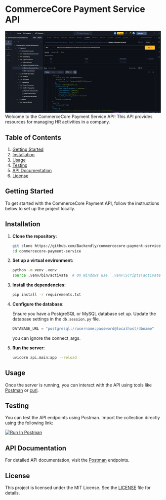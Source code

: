 # CommerceCore Payment Service API

![RevPloy](Payment.png)
Welcome to the CommerceCore Payment Service API! This API provides resources for managing HR activities in a company.

## Table of Contents

1. [Getting Started](#getting-started)
2. [Installation](#installation)
3. [Usage](#usage)
4. [Testing](#testing)
5. [API Documentation](#api-documentation)
6. [License](#license)

## Getting Started

To get started with the CommerceCore Payment API, follow the instructions below to set up the project locally.

## Installation

1. **Clone the repository:**

   ```bash
   git clone https://github.com/Backendly/commercecore-payment-service.git
   cd commercecore-payment-service
   ```

2. **Set up a virtual environment:**

   ```bash
   python -m venv .venv
   source .venv/bin/activate  # On Windows use `.venv\Scripts\activate`
   ```

3. **Install the dependencies:**

   ```bash
   pip install -r requirements.txt
   ```

4. **Configure the database:**

   Ensure you have a PostgreSQL or MySQL database set up. Update the database settings in the `db.session.py` file.

   ```python
   DATABASE_URL = "postgresql://username:password@localhost/dbname"
   ```

   you can ignore the connect_args.

5. **Run the server:**

   ```bash
   uvicorn api.main:app --reload
   ```

## Usage

Once the server is running, you can interact with the API using tools like [Postman](https://www.postman.com/) or [curl](https://curl.se/).

## Testing

You can test the API endpoints using Postman. Import the collection directly using the following link:

[<img src="https://run.pstmn.io/button.svg" alt="Run In Postman" style="width: 128px; height: 32px;">](https://documenter.getpostman.com/view/36378381/2sAXqtb23V#intro)

## API Documentation

For detailed API documentation, visit the [Postman](https://documenter.getpostman.com/view/36378381/2sAXqtb23V#intro) endpoints.

## License

This project is licensed under the MIT License. See the [LICENSE](LICENSE) file for details.
